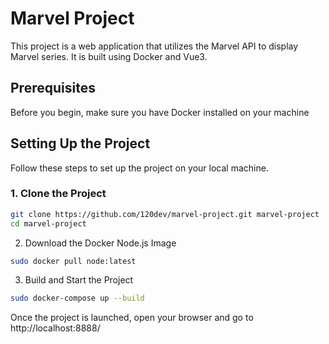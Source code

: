 # Marvel Project

This project is a web application that utilizes the Marvel API to display Marvel series. It is built using Docker and Vue3.

## Prerequisites

Before you begin, make sure you have Docker installed on your machine

## Setting Up the Project

Follow these steps to set up the project on your local machine.

### 1. Clone the Project

```bash
git clone https://github.com/120dev/marvel-project.git marvel-project
cd marvel-project
```
2. Download the Docker Node.js Image
```bash
sudo docker pull node:latest
```

3. Build and Start the Project
```bash
sudo docker-compose up --build
```

Once the project is launched, open your browser and go to http://localhost:8888/

